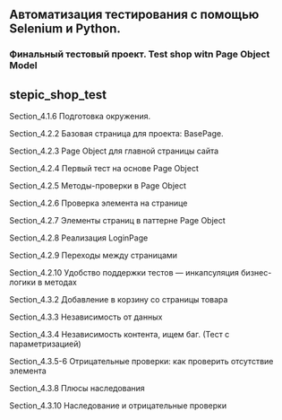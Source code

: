 ## Автоматизация тестирования с помощью Selenium и Python.

### Финальный тестовый проект. Test shop witn Page Object Model

## stepic_shop_test

Section_4.1.6 Подготовка окружения.

Section_4.2.2 Базовая страница для проекта: BasePage.

Section_4.2.3 Page Object для главной страницы сайта

Section_4.2.4 Первый тест на основе Page Object

Section_4.2.5 Методы-проверки в Page Object

Section_4.2.6 Проверка элемента на странице

Section_4.2.7 Элементы страниц в паттерне Page Object

Section_4.2.8 Реализация LoginPage

Section_4.2.9 Переходы между страницами

Section_4.2.10 Удобство поддержки тестов — инкапсуляция бизнес-логики в методах

Section_4.3.2  Добавление в корзину со страницы товара

Section_4.3.3  Независимость от данных

Section_4.3.4  Независимость контента, ищем баг. (Тест с параметризацией)

Section_4.3.5-6  Отрицательные проверки: как проверить отсутствие элемента

Section_4.3.8 Плюсы наследования

Section_4.3.10 Наследование и отрицательные проверки